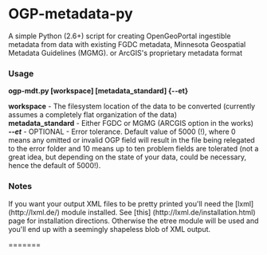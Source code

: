 <h1>OGP-metadata-py</h1>
A simple Python (2.6+) script for creating OpenGeoPortal ingestible metadata from data with existing FGDC metadata, Minnesota Geospatial Metadata Guidelines (MGMG). or ArcGIS's proprietary metadata format

<h3>Usage</h3>
<b>ogp-mdt.py [workspace] [metadata_standard] {--et}</b>

<b>workspace</b> - The filesystem location of the data to be converted (currently assumes a completely flat organization of the data)  
<b>metadata_standard</b> - Either FGDC or MGMG (ARCGIS option in the works)  
<b><i>--et</i></b> - OPTIONAL - Error tolerance. Default value of 5000 (!), where 0 means any omitted or invalid OGP field will result in the file being relegated to the error folder and 10 means up to ten problem fields are tolerated (not a great idea, but depending on the state of your data, could be necessary, hence the default of 5000!). 


<h3>Notes</h3> 
If you want your output XML files to be pretty printed you'll need the [lxml](http://lxml.de/) module installed. See [this] (http://lxml.de/installation.html) page for installation directions. Otherwise the etree module will be used and you'll end up with a seemingly shapeless blob of XML output.

=======

